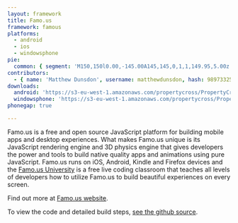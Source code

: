 ```yaml
---
layout: framework
title: Famo.us
framework: famous
platforms:
  - android
  - ios
  - windowsphone
pie:
  common: { segment: 'M150,150l0.00,-145.00A145,145,0,1,1,149.95,5.00z' }
contributors:
  - { name: 'Matthew Dunsdon', username: matthewdunsdon, hash: 98973325557527a01535a91933e7310a }
downloads:
  android: 'https://s3-eu-west-1.amazonaws.com/propertycross/PropertyCross-famous-initial.apk'
  windowsphone: 'https://s3-eu-west-1.amazonaws.com/propertycross/PropertyCross-famous-initial.xap'
phonegap: true

---
```


Famo.us is a free and open source JavaScript platform for building mobile apps and desktop experiences. What makes Famo.us unique is its JavaScript rendering engine and 3D physics engine that gives developers the power and tools to build native quality apps and animations using pure JavaScript. Famo.us runs on iOS, Android, Kindle and Firefox devices and the [Famo.us University](https://famo.us/university) is a free live coding classroom that teaches all levels of developers how to utilize Famo.us to build beautiful experiences on every screen.

Find out more at [Famo.us website](http://famo.us).


To view the code and detailed build steps, <a href='{{ site.githuburl }}/tree/master/famous'>see the github source</a>.